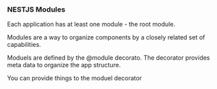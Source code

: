 ### NESTJS Modules

Each application has at least one module - the root module. 

Modules are a way to organize components by a closely related set of capabilities.

Moduels are defined by the @module decorato. The decorator provides meta data to organize the app structure. 

You can provide things to the moduel decorator 